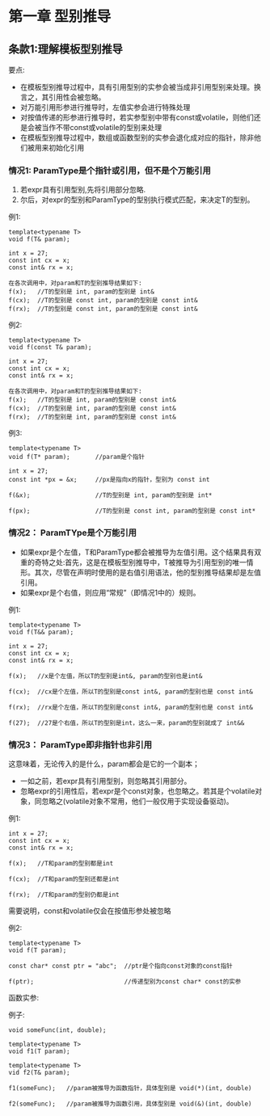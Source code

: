 # 第一章 型别推导
## 条款1:理解模板型别推导
要点:
* 在模板型别推导过程中，具有引用型别的实参会被当成非引用型别来处理。换言之，其引用性会被忽略。
* 对万能引用形参进行推导时，左值实参会进行特殊处理
* 对按值传递的形参进行推导时，若实参型别中带有const或volatile，则他们还是会被当作不带const或volatile的型别来处理
* 在模板型别推导过程中，数组或函数型别的实参会退化成对应的指针，除非他们被用来初始化引用

### 情况1: ParamType是个指针或引用，但不是个万能引用
1. 若expr具有引用型别,先将引用部分忽略.
2. 尔后，对expr的型别和ParamType的型别执行模式匹配，来决定T的型别。

例1:

```
template<typename T>
void f(T& param);

int x = 27;
const int cx = x;
const int& rx = x;

在各次调用中，对param和T的型别推导结果如下:
f(x);   //T的型别是 int, param的型别是 int&
f(cx);  //T的型别是 const int, param的型别是 const int&
f(rx);  //T的型别是 const int, param的型别是 const int&
```

例2:

```
template<typename T>
void f(const T& param);

int x = 27;
const int cx = x;
const int& rx = x;

在各次调用中，对param和T的型别推导结果如下:
f(x);   //T的型别是 int, param的型别是 const int&
f(cx);  //T的型别是 int, param的型别是 const int&
f(rx);  //T的型别是 int, param的型别是 const int&
```

例3:

```
template<typename T>
void f(T* param);       //param是个指针

int x = 27;
const int *px = &x;     //px是指向x的指针，型别为 const int

f(&x);                  //T的型别是 int, param的型别是 int*

f(px);                  //T的型别是 const int, param的型别是 const int*
```

### 情况2： ParamTYpe是个万能引用
* 如果expr是个左值，T和ParamType都会被推导为左值引用。这个结果具有双重的奇特之处:首先，这是在模板型别推导中，T被推导为引用型别的唯一情形。其次，尽管在声明时使用的是右值引用语法，他的型别推导结果却是左值引用。
* 如果expr是个右值，则应用“常规”（即情况1中的）规则。

例1:

```
template<typename T>
void f(T&& param);

int x = 27;
const int cx = x;
const int& rx = x;

f(x);   //x是个左值，所以T的型别是int&, param的型别也是int&

f(cx);  //cx是个左值，所以T的型别是const int&, param的型别也是 const int&

f(rx);  //rx是个左值，所以T的型别是const int&, param的型别也是 const int&

f(27);  //27是个右值，所以T的型别是int，这么一来，param的型别就成了 int&&
```

### 情况3： ParamType即非指针也非引用
这意味着，无论传入的是什么，param都会是它的一个副本；
* 一如之前，若expr具有引用型别，则忽略其引用部分。
* 忽略expr的引用性后，若expr是个const对象，也忽略之。若其是个volatile对象，同忽略之(volatile对象不常用，他们一般仅用于实现设备驱动)。

例1:

```
int x = 27;
const int cx = x;
const int& rx = x;

f(x);   //T和param的型别都是int

f(cx);  //T和param的型别还都是int

f(rx);  //T和param的型别仍都是int
```

需要说明，const和volatile仅会在按值形参处被忽略

例2:

```
template<typename T>
void f(T param);

const char* const ptr = "abc";  //ptr是个指向const对象的const指针

f(ptr);                         //传递型别为const char* const的实参
```

函数实参:

例子:

```
void someFunc(int, double);

template<typename T>
void f1(T param);

template<typename T>
vid f2(T& param);

f1(someFunc);   //param被推导为函数指针，具体型别是 void(*)(int, double)

f2(someFunc);   //param被推导为函数引用，具体型别是 void(&)(int, double)
```